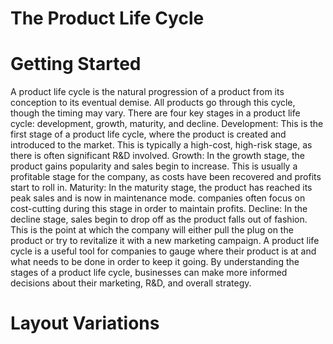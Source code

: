 # The Product Life Cycle

# Getting Started

A product life cycle is the natural progression of a product from its conception to its eventual demise. All products go through this cycle, though the timing may vary. There are four key stages in a product life cycle: development, growth, maturity, and decline. Development: This is the first stage of a product life cycle, where the product is created and introduced to the market. This is typically a high-cost, high-risk stage, as there is often significant R&D involved. Growth: In the growth stage, the product gains popularity and sales begin to increase. This is usually a profitable stage for the company, as costs have been recovered and profits start to roll in. Maturity: In the maturity stage, the product has reached its peak sales and is now in maintenance mode. companies often focus on cost-cutting during this stage in order to maintain profits. Decline: In the decline stage, sales begin to drop off as the product falls out of fashion. This is the point at which the company will either pull the plug on the product or try to revitalize it with a new marketing campaign. A product life cycle is a useful tool for companies to gauge where their product is at and what needs to be done in order to keep it going. By understanding the stages of a product life cycle, businesses can make more informed decisions about their marketing, R&D, and overall strategy.

# Layout Variations
